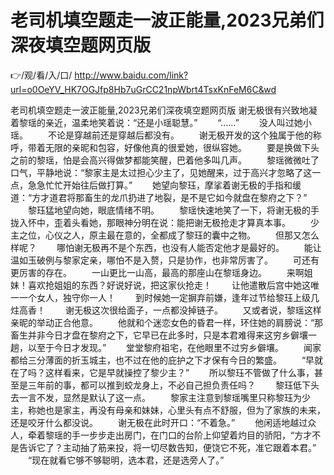 # 老司机填空题走一波正能量,2023兄弟们深夜填空题网页版

👉/观/看/入/口/ http://www.baidu.com/link?url=o0OeYV_HK7OGJfp8Hb7uGrCC21npWbrt4TsxKnFeM6C&wd

老司机填空题走一波正能量,2023兄弟们深夜填空题网页版
谢无极很有兴致地凝着黎瑶的亲近，温柔地笑着说：“还是小瑶聪慧。”
　　“……”
　　没人叫过她小瑶。
　　不论是穿越前还是穿越后都没有。
　　谢无极开发的这个独属于他的称呼，带着无限的亲昵和包容，好像他真的很爱她，很纵容她。
　　要是换做下头之前的黎瑶，怕是会高兴得做梦都能笑醒，巴着他多叫几声。
　　黎瑶微微吐了口气，平静地说：“黎家主是太过担心少主了，见她醒来，过于高兴才忽略了这一点，急急忙忙开始往后做打算。”
　　她望向黎珏，摩挲着谢无极的手指和缓道：“方才道君将那畜生的龙爪扔进了地裂，是不是它如今就盘在黎府之下？”
　　黎珏猛地望向她，眼底情绪不明。
　　黎瑶快速地笑了一下，将谢无极的手拢入怀中，歪着头看她，那眼神分明在说：能把谢无极抢走才算真本事。
　　少主之位，心仪之人，原主最在意的，全都成了黎珏的囊中之物。
　　但那又怎么样呢？
　　哪怕谢无极再不是个东西，也没有人能否定他才是最好的。
　　能让温如玉破例与黎家定亲，哪怕不是入赘，只是协作，也非常厉害了。
　　可还有更厉害的存在。
　　一山更比一山高，最高的那座山在黎瑶身边。
　　来啊姐妹！喜欢抢姐姐的东西？好说好说，把这家伙抢走！
　　让他遣散后宫中她这唯一一个女人，独守你一人！
　　到时候她一定摒弃前嫌，逢年过节给黎珏上级几炷高香！
　　谢无极这次很给面子，一点都没掉链子。
　　又或者说，黎瑶这样亲昵的举动正合他意。
　　他就和个迷恋女色的昏君一样，环住她的肩膀说：“那畜生并非今日才盘在黎府之下，它早已在此多时，只是本君难得来这穷乡僻壤一趟，以至于今日才发现。”
　　堂堂黎府祖宅，在他眼里不过穷乡僻壤。
　　闻家都给三分薄面的折玉城主，也不过在他的庇护之下才保有今日的繁盛。
　　“早就在了吗？这样看来，它是早就操控了黎少主？”
　　所以黎珏不管做了什么事，甚至是三年前的事，都可以推到蛟龙身上，不必自己担负责任吗？
　　黎珏低下头去一言不发，显然是默认了这一点。
　　黎家主注意到黎瑶嘴里只称黎珏为少主，称她也是家主，再没有母亲和妹妹，心里头有点不舒服，但为了家族的未来，还是咬牙什么都没说。
　　谢无极在此时开口：“不着急。”
　　他闲适地越过众人，牵着黎瑶的手一步步走出房门，在门口的台阶上仰望着灼目的骄阳，“方才不是告诉它了？主动抽了筋来投，将一切尽数告知，便饶它不死，准它跟着本君。”
　　“现在就看它够不够聪明，选本君，还是选旁人了。”
